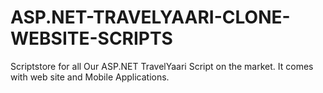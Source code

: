 # ASP.NET-TRAVELYAARI-CLONE-WEBSITE-SCRIPTS
Scriptstore for all Our ASP.NET TravelYaari Script on the market. It comes with web site and Mobile Applications.
